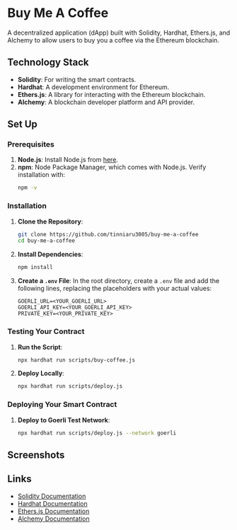 # Buy Me A Coffee

A decentralized application (dApp) built with Solidity, Hardhat, Ethers.js, and Alchemy to allow users to buy you a coffee via the Ethereum blockchain.

## Technology Stack

- **Solidity**: For writing the smart contracts.
- **Hardhat**: A development environment for Ethereum.
- **Ethers.js**: A library for interacting with the Ethereum blockchain.
- **Alchemy**: A blockchain developer platform and API provider.

## Set Up

### Prerequisites

1. **Node.js**: Install Node.js from [here](https://nodejs.org/).
2. **npm**: Node Package Manager, which comes with Node.js. Verify installation with:
    ```sh
    npm -v
    ```

### Installation

1. **Clone the Repository**:
    ```sh
    git clone https://github.com/tinniaru3005/buy-me-a-coffee
    cd buy-me-a-coffee
    ```

2. **Install Dependencies**:
    ```sh
    npm install
    ```

3. **Create a `.env` File**: In the root directory, create a `.env` file and add the following lines, replacing the placeholders with your actual values:
    ```
    GOERLI_URL=<YOUR_GOERLI_URL>
    GOERLI_API_KEY=<YOUR_GOERLI_API_KEY>
    PRIVATE_KEY=<YOUR_PRIVATE_KEY>
    ```

### Testing Your Contract

1. **Run the Script**:
    ```sh
    npx hardhat run scripts/buy-coffee.js
    ```

2. **Deploy Locally**:
    ```sh
    npx hardhat run scripts/deploy.js
    ```

### Deploying Your Smart Contract


1. **Deploy to Goerli Test Network**:
    ```sh
    npx hardhat run scripts/deploy.js --network goerli
    ```

## Screenshots



## Links

- [Solidity Documentation](https://docs.soliditylang.org/)
- [Hardhat Documentation](https://hardhat.org/getting-started/)
- [Ethers.js Documentation](https://docs.ethers.io/v5/)
- [Alchemy Documentation](https://docs.alchemy.com/)

